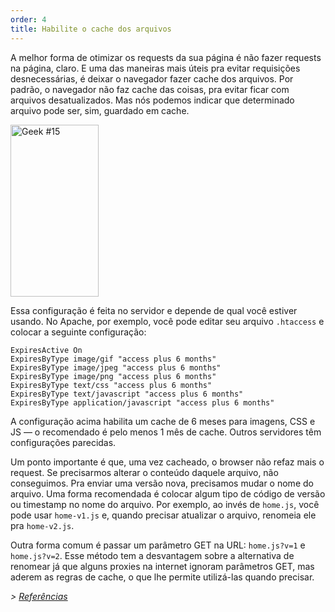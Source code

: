 ```yaml
---
order: 4
title: Habilite o cache dos arquivos
---
```


A melhor forma de otimizar os requests da sua página é não fazer requests na página, claro. E uma das maneiras mais úteis pra evitar requisições desnecessárias, é deixar o navegador fazer cache dos arquivos. Por padrão, o navegador não faz cache das coisas, pra evitar ficar com arquivos desatualizados. Mas nós podemos indicar que determinado arquivo pode ser, sim, guardado em cache.

<div class="img-right">
  <img id="geek-15" class="icos-geek" src="http://browserdiet.com/img/15.png" alt="Geek #15" width="141" height="275" />
</div>

Essa configuração é feita no servidor e depende de qual você estiver usando. No Apache, por exemplo, você pode editar seu arquivo `.htaccess` e colocar a seguinte configuração:

```
ExpiresActive On
ExpiresByType image/gif "access plus 6 months"
ExpiresByType image/jpeg "access plus 6 months"
ExpiresByType image/png "access plus 6 months"
ExpiresByType text/css "access plus 6 months"
ExpiresByType text/javascript "access plus 6 months"
ExpiresByType application/javascript "access plus 6 months"
```

A configuração acima habilita um cache de 6 meses para imagens, CSS e JS — o recomendado é pelo menos 1 mês de cache. Outros servidores têm configurações parecidas.

Um ponto importante é que, uma vez cacheado, o browser não refaz mais o request. Se precisarmos alterar o conteúdo daquele arquivo, não conseguimos. Pra enviar uma versão nova, precisamos mudar o nome do arquivo. Uma forma recomendada é colocar algum tipo de código de versão ou timestamp no nome do arquivo. Por exemplo, ao invés de `home.js`, você pode usar `home-v1.js` e, quando precisar atualizar o arquivo, renomeia ele pra `home-v2.js`.

Outra forma comum é passar um parâmetro GET na URL: `home.js?v=1` e `home.js?v=2`. Esse método tem a desvantagem sobre a alternativa de renomear já que alguns proxies na internet ignoram parâmetros GET, mas aderem as regras de cache, o que lhe permite utilizá-las quando precisar.

*> [Referências](https://github.com/zenorocha/browser-diet/wiki/References#enable-smart-caching)*